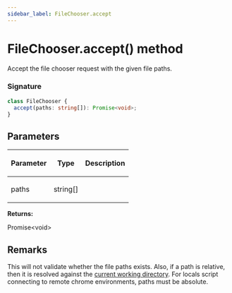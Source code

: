 ```yaml
---
sidebar_label: FileChooser.accept
---
```


# FileChooser.accept() method

Accept the file chooser request with the given file paths.

### Signature

```typescript
class FileChooser {
  accept(paths: string[]): Promise<void>;
}
```

## Parameters

<table><thead><tr><th>

Parameter

</th><th>

Type

</th><th>

Description

</th></tr></thead>
<tbody><tr><td>

paths

</td><td>

string\[\]

</td><td>

</td></tr>
</tbody></table>

**Returns:**

Promise&lt;void&gt;

## Remarks

This will not validate whether the file paths exists. Also, if a path is relative, then it is resolved against the [current working directory](https://nodejs.org/api/process.html#process_process_cwd). For locals script connecting to remote chrome environments, paths must be absolute.
